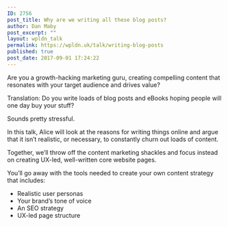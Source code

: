 ```yaml
---
ID: 2756
post_title: Why are we writing all these blog posts?
author: Dan Maby
post_excerpt: ""
layout: wpldn_talk
permalink: https://wpldn.uk/talk/writing-blog-posts
published: true
post_date: 2017-09-01 17:24:22
---
```

Are you a growth-hacking marketing guru, creating compelling content that resonates with your target audience and drives value?

Translation: Do you write loads of blog posts and eBooks hoping people will one day buy your stuff?

Sounds pretty stressful.

In this talk, Alice will look at the reasons for writing things online and argue that it isn’t realistic, or necessary, to constantly churn out loads of content.

Together, we’ll throw off the content marketing shackles and focus instead on creating UX-led, well-written core website pages.

You’ll go away with the tools needed to create your own content strategy that includes:
<ul>
 	<li>Realistic user personas</li>
 	<li>Your brand’s tone of voice</li>
 	<li>An SEO strategy</li>
 	<li>UX-led page structure</li>
</ul>
